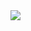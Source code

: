 <img src="https://img.shields.io/badge/jira-0A0FFF.svg?style=for-the-badge&logo=jira&logoColor=white">
